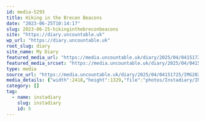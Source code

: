 ```yaml
---
id: media-5293
title: Hiking in the Brecon Beacons
date: "2023-06-25T10:14:17"
slug: 2023-06-25-hikinginthebreconbeacons
site: "https://diary.uncountable.uk"
wp_url: "https://diary.uncountable.uk"
root_slug: diary
site_name: My Diary
featured_media_url: "https://media.uncountable.uk/diary/2025/04/04151725/IMG20230625111417-edited.webp"
featured_media_srcset: "https://media.uncountable.uk/diary/2025/04/04151725/IMG20230625111417-edited-300x165.webp 300w, https://media.uncountable.uk/diary/2025/04/04151725/IMG20230625111417-edited-1024x563.webp 1024w, https://media.uncountable.uk/diary/2025/04/04151725/IMG20230625111417-edited-150x150.webp 150w, https://media.uncountable.uk/diary/2025/04/04151725/IMG20230625111417-edited-640x352.webp 640w, https://media.uncountable.uk/diary/2025/04/04151725/IMG20230625111417-edited.webp 2418w"
type: media
source_url: "https://media.uncountable.uk/diary/2025/04/04151725/IMG20230625111417-edited.webp"
media_details: {"width":2418,"height":1329,"file":"photos/Instadiary/IMG20230625111417-edited.webp","filesize":149996,"sizes":{"medium":{"file":"IMG20230625111417-edited-300x165.webp","width":300,"height":165,"filesize":12324,"mime_type":"image/webp","source_url":"https://media.uncountable.uk/diary/2025/04/04151725/IMG20230625111417-edited-300x165.webp"},"large":{"file":"IMG20230625111417-edited-1024x563.webp","width":1024,"height":563,"filesize":87366,"mime_type":"image/webp","source_url":"https://media.uncountable.uk/diary/2025/04/04151725/IMG20230625111417-edited-1024x563.webp"},"thumbnail":{"file":"IMG20230625111417-edited-150x150.webp","width":150,"height":150,"filesize":6058,"mime_type":"image/webp","source_url":"https://media.uncountable.uk/diary/2025/04/04151725/IMG20230625111417-edited-150x150.webp"},"mobwidth":{"file":"IMG20230625111417-edited-640x352.webp","width":640,"height":352,"filesize":42456,"mime_type":"image/webp","source_url":"https://media.uncountable.uk/diary/2025/04/04151725/IMG20230625111417-edited-640x352.webp"},"full":{"file":"IMG20230625111417-edited.webp","width":2418,"height":1329,"mime_type":"image/webp","source_url":"https://media.uncountable.uk/diary/2025/04/04151725/IMG20230625111417-edited.webp"}},"image_meta":{"aperture":"0","credit":"","camera":"","caption":"","created_timestamp":"0","copyright":"","focal_length":"0","iso":"0","shutter_speed":"0","title":"","orientation":"0","keywords":[]}}
category: []
tag:
  - name: instadiary
    slug: instadiary
    id: 5
---
```


